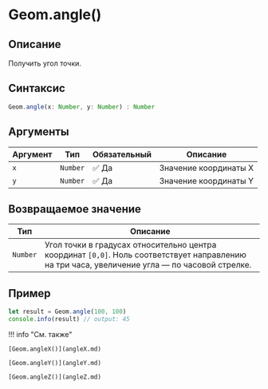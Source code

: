 # Geom.angle()

## Описание
Получить угол точки.

## Синтаксис
```javascript
Geom.angle(x: Number, y: Number) : Number
```

## Аргументы
| Аргумент | Тип    | Обязательный | Описание                     |
|----------|--------|--------------|------------------------------|
| `x`      | `Number` | ✅ Да           | Значение координаты X        |
| `y`      | `Number` | ✅ Да           | Значение координаты Y        |

## Возвращаемое значение
| Тип      | Описание                                                                 |
|----------|--------------------------------------------------------------------------|
| `Number` | Угол точки в градусах относительно центра координат `[0,0]`. Ноль соответствует направлению на три часа, увеличение угла — по часовой стрелке. |

## Пример
```javascript linenums="1"
let result = Geom.angle(100, 100)
console.info(result) // output: 45
```

!!! info "См. также"

    [Geom.angleX()](angleX.md)

    [Geom.angleY()](angleY.md)
    
    [Geom.angleZ()](angleZ.md)

